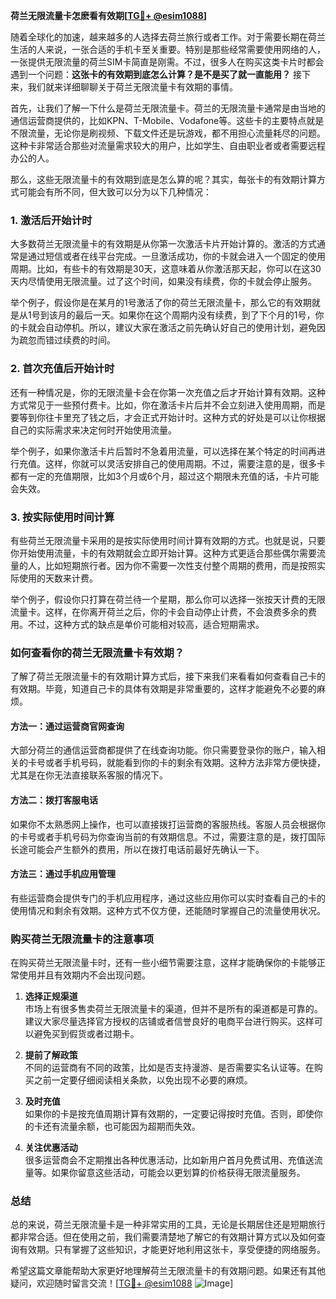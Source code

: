 **荷兰无限流量卡怎麽看有效期[[TG💪+ @esim1088](https://t.me/s/esim1088)]**

随着全球化的加速，越来越多的人选择去荷兰旅行或者工作。对于需要长期在荷兰生活的人来说，一张合适的手机卡至关重要。特别是那些经常需要使用网络的人，一张提供无限流量的荷兰SIM卡简直是刚需。不过，很多人在购买这类卡片时都会遇到一个问题：**这张卡的有效期到底怎么计算？是不是买了就一直能用？** 接下来，我们就来详细聊聊关于荷兰无限流量卡有效期的事情。

首先，让我们了解一下什么是荷兰无限流量卡。荷兰的无限流量卡通常是由当地的通信运营商提供的，比如KPN、T-Mobile、Vodafone等。这些卡的主要特点就是不限流量，无论你是刷视频、下载文件还是玩游戏，都不用担心流量耗尽的问题。这种卡非常适合那些对流量需求较大的用户，比如学生、自由职业者或者需要远程办公的人。

那么，这些无限流量卡的有效期到底是怎么算的呢？其实，每张卡的有效期计算方式可能会有所不同，但大致可以分为以下几种情况：

### 1. **激活后开始计时**
大多数荷兰无限流量卡的有效期是从你第一次激活卡片开始计算的。激活的方式通常是通过短信或者在线平台完成。一旦激活成功，你的卡就会进入一个固定的使用周期。比如，有些卡的有效期是30天，这意味着从你激活那天起，你可以在这30天内尽情使用无限流量。过了这个时间，如果没有续费，你的卡就会停止服务。

举个例子，假设你是在某月的1号激活了你的荷兰无限流量卡，那么它的有效期就是从1号到该月的最后一天。如果你在这个周期内没有续费，到了下个月的1号，你的卡就会自动停机。所以，建议大家在激活之前先确认好自己的使用计划，避免因为疏忽而错过续费的时间。

### 2. **首次充值后开始计时**
还有一种情况是，你的无限流量卡会在你第一次充值之后才开始计算有效期。这种方式常见于一些预付费卡。比如，你在激活卡片后并不会立刻进入使用周期，而是要等到你往卡里充了钱之后，才会正式开始计时。这种方式的好处是可以让你根据自己的实际需求来决定何时开始使用流量。

举个例子，如果你激活卡片后暂时不急着用流量，可以选择在某个特定的时间再进行充值。这样，你就可以灵活安排自己的使用周期。不过，需要注意的是，很多卡都有一定的充值期限，比如3个月或6个月，超过这个期限未充值的话，卡片可能会失效。

### 3. **按实际使用时间计算**
有些荷兰无限流量卡采用的是按实际使用时间计算有效期的方式。也就是说，只要你开始使用流量，卡的有效期就会立即开始计算。这种方式更适合那些偶尔需要流量的人，比如短期旅行者。因为你不需要一次性支付整个周期的费用，而是按照实际使用的天数来计费。

举个例子，假设你只打算在荷兰待一个星期，那么你可以选择一张按天计费的无限流量卡。这样，在你离开荷兰之后，你的卡会自动停止计费，不会浪费多余的费用。不过，这种方式的缺点是单价可能相对较高，适合短期需求。

### 如何查看你的荷兰无限流量卡有效期？

了解了荷兰无限流量卡的有效期计算方式后，接下来我们来看看如何查看自己卡的有效期。毕竟，知道自己卡的具体有效期是非常重要的，这样才能避免不必要的麻烦。

#### 方法一：通过运营商官网查询
大部分荷兰的通信运营商都提供了在线查询功能。你只需要登录你的账户，输入相关的卡号或者手机号码，就能看到你的卡的剩余有效期。这种方法非常方便快捷，尤其是在你无法直接联系客服的情况下。

#### 方法二：拨打客服电话
如果你不太熟悉网上操作，也可以直接拨打运营商的客服热线。客服人员会根据你的卡号或者手机号码为你查询当前的有效期信息。不过，需要注意的是，拨打国际长途可能会产生额外的费用，所以在拨打电话前最好先确认一下。

#### 方法三：通过手机应用管理
有些运营商会提供专门的手机应用程序，通过这些应用你可以实时查看自己的卡的使用情况和剩余有效期。这种方式不仅方便，还能随时掌握自己的流量使用状况。

### 购买荷兰无限流量卡的注意事项

在购买荷兰无限流量卡时，还有一些小细节需要注意，这样才能确保你的卡能够正常使用并且有效期内不会出现问题。

1. **选择正规渠道**  
   市场上有很多售卖荷兰无限流量卡的渠道，但并不是所有的渠道都是可靠的。建议大家尽量选择官方授权的店铺或者信誉良好的电商平台进行购买。这样可以避免买到假货或者过期卡。

2. **提前了解政策**  
   不同的运营商有不同的政策，比如是否支持漫游、是否需要实名认证等。在购买之前一定要仔细阅读相关条款，以免出现不必要的麻烦。

3. **及时充值**  
   如果你的卡是按充值周期计算有效期的，一定要记得按时充值。否则，即使你的卡还有流量余额，也可能因为超期而失效。

4. **关注优惠活动**  
   很多运营商会不定期推出各种优惠活动，比如新用户首月免费试用、充值送流量等。如果你留意这些活动，可能会以更划算的价格获得无限流量服务。

### 总结

总的来说，荷兰无限流量卡是一种非常实用的工具，无论是长期居住还是短期旅行都非常合适。但在使用之前，我们需要清楚地了解它的有效期计算方式以及如何查询有效期。只有掌握了这些知识，才能更好地利用这张卡，享受便捷的网络服务。

希望这篇文章能帮助大家更好地理解荷兰无限流量卡的有效期问题。如果还有其他疑问，欢迎随时留言交流！[[TG💪+ @esim1088](https://t.me/s/esim1088) ![Image](https://i.postimg.cc/4NQfJmqS/Snipaste-2025-05-13-00-14-12.png)]